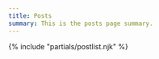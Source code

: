 ```yaml
---
title: Posts
summary: This is the posts page summary.
---
```

<div class="articleList">
  {% include "partials/postlist.njk" %}
</div>